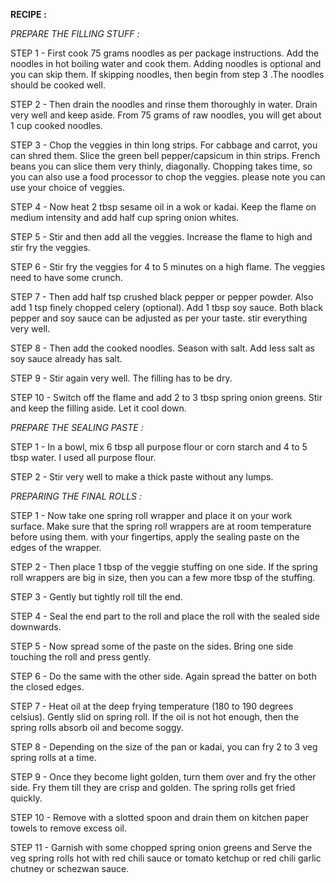 __RECIPE :__

_PREPARE THE FILLING STUFF :_

STEP 1 - First cook 75 grams noodles as per package instructions. Add the noodles in hot boiling water and cook them. Adding noodles is optional and you can skip them. If skipping noodles, then begin from step 3 .The noodles should be cooked well.

STEP 2 - Then drain the noodles and rinse them thoroughly in water. Drain very well and keep aside. From 75 grams of raw noodles, you will get about 1 cup cooked noodles.

STEP 3 - Chop the veggies in thin long strips. For cabbage and carrot, you can shred them. Slice the green bell pepper/capsicum in thin strips. French beans you can slice them very thinly, diagonally. Chopping takes time, so you can also use a food processor to chop the veggies. please note you can use your choice of veggies.

STEP 4 - Now heat 2 tbsp sesame oil in a wok or kadai. Keep the flame on medium intensity and add half cup spring onion whites.

STEP 5 - Stir and then add all the veggies. Increase the flame to high and stir fry the veggies.

STEP 6 - Stir fry the veggies for 4 to 5 minutes on a high flame. The veggies need to have some crunch.

STEP 7 - Then add half tsp crushed black pepper or pepper powder. Also add 1 tsp finely chopped celery (optional). Add 1 tbsp soy sauce. Both black pepper and soy sauce can be adjusted as per your taste. stir everything very well.

STEP 8 - Then add the cooked noodles. Season with salt. Add less salt as soy sauce already has salt.

STEP 9 - Stir again very well. The filling has to be dry.

STEP 10 - Switch off the flame and add 2 to 3 tbsp spring onion greens. Stir and keep the filling aside. Let it cool down.

_PREPARE THE SEALING PASTE :_

STEP 1 - In a bowl, mix 6 tbsp all purpose flour or corn starch and 4 to 5 tbsp water. I used all purpose flour. 

STEP 2 - Stir very well to make a thick paste without any lumps.

_PREPARING THE FINAL ROLLS :_

STEP 1 - Now take one spring roll wrapper and place it on your work surface. Make sure that the spring roll wrappers are at room temperature before using them. with your fingertips, apply the sealing paste on the edges of the wrapper.

STEP 2 - Then place 1 tbsp of the veggie stuffing on one side. If the spring roll wrappers are big in size, then you can a few more tbsp of the stuffing.

STEP 3 - Gently but tightly roll till the end.

STEP 4 - Seal the end part to the roll and place the roll with the sealed side downwards.

STEP 5 - Now spread some of the paste on the sides. Bring one side touching the roll and press gently.

STEP 6 - Do the same with the other side. Again spread the batter on both the closed edges.

STEP 7 - Heat oil at the deep frying temperature (180 to 190 degrees celsius). Gently slid on spring roll. If the oil is not hot enough, then the spring rolls absorb oil and become soggy.

STEP 8 - Depending on the size of the pan or kadai, you can fry 2 to 3 veg spring rolls at a time.

STEP 9 - Once they become light golden, turn them over and fry the other side. Fry them till they are crisp and golden. The spring rolls get fried quickly. 

STEP 10 - Remove with a slotted spoon and drain them on kitchen paper towels to remove excess oil.

STEP 11 - Garnish with some chopped spring onion greens and Serve the veg spring rolls hot with red chili sauce or tomato ketchup or red chili garlic chutney or schezwan sauce.

